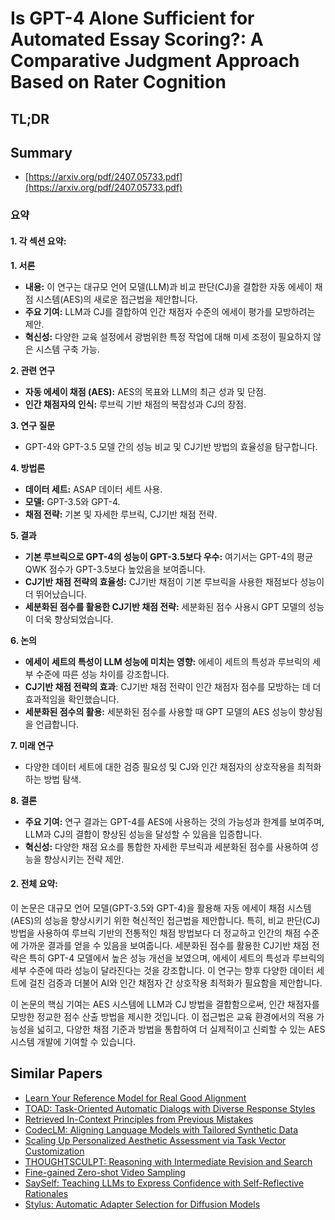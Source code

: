 # Is GPT-4 Alone Sufficient for Automated Essay Scoring?: A Comparative Judgment Approach Based on Rater Cognition
## TL;DR
## Summary
- [https://arxiv.org/pdf/2407.05733.pdf](https://arxiv.org/pdf/2407.05733.pdf)

### 요약

#### 1. 각 섹션 요약:

**1. 서론**
- **내용:** 이 연구는 대규모 언어 모델(LLM)과 비교 판단(CJ)을 결합한 자동 에세이 채점 시스템(AES)의 새로운 접근법을 제안합니다.
- **주요 기여:** LLM과 CJ를 결합하여 인간 채점자 수준의 에세이 평가를 모방하려는 제안.
- **혁신성:** 다양한 교육 설정에서 광범위한 특정 작업에 대해 미세 조정이 필요하지 않은 시스템 구축 가능.

**2. 관련 연구**
- **자동 에세이 채점 (AES):** AES의 목표와 LLM의 최근 성과 및 단점.
- **인간 채점자의 인식:** 루브릭 기반 채점의 복잡성과 CJ의 장점.

**3. 연구 질문**
- GPT-4와 GPT-3.5 모델 간의 성능 비교 및 CJ기반 방법의 효율성을 탐구합니다.

**4. 방법론**
- **데이터 세트:** ASAP 데이터 세트 사용.
- **모델:** GPT-3.5와 GPT-4.
- **채점 전략:** 기본 및 자세한 루브릭, CJ기반 채점 전략.

**5. 결과**
- **기본 루브릭으로 GPT-4의 성능이 GPT-3.5보다 우수:** 여기서는 GPT-4의 평균 QWK 점수가 GPT-3.5보다 높았음을 보여줍니다.
- **CJ기반 채점 전략의 효율성:** CJ기반 채점이 기본 루브릭을 사용한 채점보다 성능이 더 뛰어났습니다.
- **세분화된 점수를 활용한 CJ기반 채점 전략:** 세분화된 점수 사용시 GPT 모델의 성능이 더욱 향상되었습니다.

**6. 논의**
- **에세이 세트의 특성이 LLM 성능에 미치는 영향:** 에세이 세트의 특성과 루브릭의 세부 수준에 따른 성능 차이를 강조합니다.
- **CJ기반 채점 전략의 효과**: CJ기반 채점 전략이 인간 채점자 점수를 모방하는 데 더 효과적임을 확인했습니다.
- **세분화된 점수의 활용:** 세분화된 점수를 사용할 때 GPT 모델의 AES 성능이 향상됨을 언급합니다.

**7. 미래 연구**
- 다양한 데이터 세트에 대한 검증 필요성 및 CJ와 인간 채점자의 상호작용을 최적화하는 방법 탐색.

**8. 결론**
- **주요 기여:** 연구 결과는 GPT-4를 AES에 사용하는 것의 가능성과 한계를 보여주며, LLM과 CJ의 결합이 향상된 성능을 달성할 수 있음을 입증합니다.
- **혁신성:** 다양한 채점 요소를 통합한 자세한 루브릭과 세분화된 점수를 사용하여 성능을 향상시키는 전략 제안.

#### 2. 전체 요약:

이 논문은 대규모 언어 모델(GPT-3.5와 GPT-4)을 활용해 자동 에세이 채점 시스템(AES)의 성능을 향상시키기 위한 혁신적인 접근법을 제안합니다. 특히, 비교 판단(CJ) 방법을 사용하여 루브릭 기반의 전통적인 채점 방법보다 더 정교하고 인간의 채점 수준에 가까운 결과를 얻을 수 있음을 보여줍니다. 세분화된 점수를 활용한 CJ기반 채점 전략은 특히 GPT-4 모델에서 높은 성능 개선을 보였으며, 에세이 세트의 특성과 루브릭의 세부 수준에 따라 성능이 달라진다는 것을 강조합니다. 이 연구는 향후 다양한 데이터 세트에 걸친 검증과 더불어 AI와 인간 채점자 간 상호작용 최적화가 필요함을 제안합니다. 

이 논문의 핵심 기여는 AES 시스템에 LLM과 CJ 방법을 결합함으로써, 인간 채점자를 모방한 정교한 점수 산출 방법을 제시한 것입니다. 이 접근법은 교육 환경에서의 적용 가능성을 넓히고, 다양한 채점 기준과 방법을 통합하여 더 실제적이고 신뢰할 수 있는 AES 시스템 개발에 기여할 수 있습니다.

## Similar Papers
- [Learn Your Reference Model for Real Good Alignment](2404.09656.md)
- [TOAD: Task-Oriented Automatic Dialogs with Diverse Response Styles](2402.10137.md)
- [Retrieved In-Context Principles from Previous Mistakes](2407.05682.md)
- [CodecLM: Aligning Language Models with Tailored Synthetic Data](2404.05875.md)
- [Scaling Up Personalized Aesthetic Assessment via Task Vector Customization](2407.07176.md)
- [THOUGHTSCULPT: Reasoning with Intermediate Revision and Search](2404.05966.md)
- [Fine-gained Zero-shot Video Sampling](2407.21475.md)
- [SaySelf: Teaching LLMs to Express Confidence with Self-Reflective Rationales](2405.20974.md)
- [Stylus: Automatic Adapter Selection for Diffusion Models](2404.18928.md)
